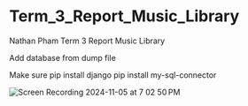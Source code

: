 # Term_3_Report_Music_Library
 Nathan Pham Term 3 Report Music Library

Add database from dump file

Make sure
pip install django
pip install my-sql-connector

![Screen Recording 2024-11-05 at 7 02 50 PM](https://github.com/user-attachments/assets/e1a18a1b-9060-446d-888e-cc5044efaf79)
